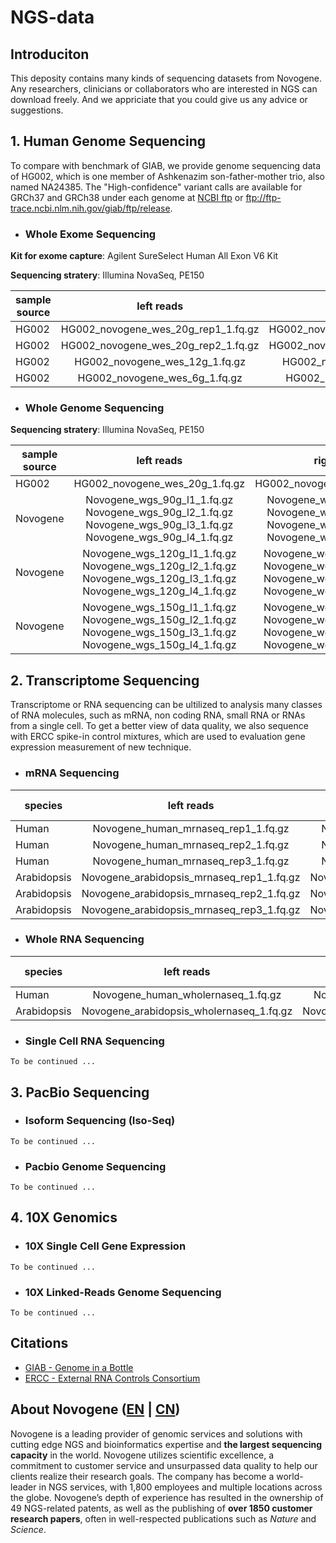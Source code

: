 # NGS-data

## Introduciton

This deposity contains many kinds of sequencing datasets from Novogene. Any researchers, clinicians or collaborators who are interested in NGS can download freely. And we appriciate that you could give us any advice or suggestions.

## 1. Human Genome Sequencing

To compare with benchmark of GIAB, we provide genome sequencing data of HG002, which is one member of Ashkenazim son-father-mother trio, also named NA24385. The "High-confidence" variant calls are available for GRCh37 and GRCh38 under each genome at [NCBI ftp](https://bit.ly/2HNGELT) or ftp://ftp-trace.ncbi.nlm.nih.gov/giab/ftp/release.

- ### Whole Exome Sequencing

**Kit for exome capture**: Agilent SureSelect Human All Exon V6 Kit

**Sequencing stratery**: Illumina NovaSeq, PE150

sample source | left reads | right reads | md5sum | data size
---|:--:|:--:|:--:|:--
HG002 | HG002_novogene_wes_20g_rep1_1.fq.gz | HG002_novogene_wes_20g_rep1_2.fq.gz | md5 | 20G
HG002 | HG002_novogene_wes_20g_rep2_1.fq.gz | HG002_novogene_wes_20g_rep2_2.fq.gz | md5 | 20G
HG002 | HG002_novogene_wes_12g_1.fq.gz | HG002_novogene_wes_12g_2.fq.gz | md5 | 12G
HG002 | HG002_novogene_wes_6g_1.fq.gz | HG002_novogene_wes_6g_2.fq.gz | md5 | 6G


- ### Whole Genome Sequencing

**Sequencing stratery**: Illumina NovaSeq, PE150

sample source | left reads | right reads | md5sum | data size
---|:--:|:--:|:--:|:--
HG002 | HG002_novogene_wes_20g_1.fq.gz | HG002_novogene_wgs_20g_2.fq.gz | md5 | 20G
Novogene | Novogene_wgs_90g_l1_1.fq.gz Novogene_wgs_90g_l2_1.fq.gz Novogene_wgs_90g_l3_1.fq.gz Novogene_wgs_90g_l4_1.fq.gz | Novogene_wgs_90g_l1_2.fq.gz Novogene_wgs_90g_l2_2.fq.gz Novogene_wgs_90g_l3_2.fq.gz Novogene_wgs_90g_l4_2.fq.gz | md5 | 90G
Novogene | Novogene_wgs_120g_l1_1.fq.gz Novogene_wgs_120g_l2_1.fq.gz Novogene_wgs_120g_l3_1.fq.gz Novogene_wgs_120g_l4_1.fq.gz | Novogene_wgs_120g_l1_2.fq.gz Novogene_wgs_120g_l2_2.fq.gz Novogene_wgs_120g_l3_2.fq.gz Novogene_wgs_120g_l4_2.fq.gz | md5 | 120G
Novogene | Novogene_wgs_150g_l1_1.fq.gz Novogene_wgs_150g_l2_1.fq.gz Novogene_wgs_150g_l3_1.fq.gz Novogene_wgs_150g_l4_1.fq.gz | Novogene_wgs_150g_l1_2.fq.gz Novogene_wgs_150g_l2_2.fq.gz Novogene_wgs_150g_l3_2.fq.gz Novogene_wgs_150g_l4_2.fq.gz | md5 | 150G



## 2. Transcriptome Sequencing

Transcriptome or RNA sequencing can be ultilized to analysis many classes of RNA molecules, such as mRNA, non coding RNA, small RNA or RNAs from a single cell. To get a better view of data quality, we also sequence with ERCC spike-in control mixtures, which are used to evaluation gene expression measurement of new technique.

- ### mRNA Sequencing

species | left reads | right reads | md5sum | spike-in | data size
---|:--:|:--:|:--:|:--:|:--
Human | Novogene_human_mrnaseq_rep1_1.fq.gz | Novogene_human_mrnaseq_rep1_2.fq.gz | md5 | Y | 6G
Human | Novogene_human_mrnaseq_rep2_1.fq.gz | Novogene_human_mrnaseq_rep2_2.fq.gz | md5 | Y | 6G
Human | Novogene_human_mrnaseq_rep3_1.fq.gz | Novogene_human_mrnaseq_rep3_2.fq.gz | md5 | Y | 6G
Arabidopsis | Novogene_arabidopsis_mrnaseq_rep1_1.fq.gz | Novogene_arabidopsis_mrnaseq_rep1_2.fq.gz | md5 | Y | 6G
Arabidopsis | Novogene_arabidopsis_mrnaseq_rep2_1.fq.gz | Novogene_arabidopsis_mrnaseq_rep2_2.fq.gz | md5 | Y | 6G
Arabidopsis | Novogene_arabidopsis_mrnaseq_rep3_1.fq.gz | Novogene_arabidopsis_mrnaseq_rep3_2.fq.gz | md5 | Y | 6G

- ### Whole RNA Sequencing
species | left reads | right reads | md5sum | spike-in | data size
---|:--:|:--:|:--:|:--:|:--
Human | Novogene_human_wholernaseq_1.fq.gz | Novogene_human_wholernaseq_2.fq.gz | md5 | N | 12G
Arabidopsis | Novogene_arabidopsis_wholernaseq_1.fq.gz | Novogene_arabidopsis_wholernaseq_2.fq.gz | md5 | N | 12G

- ### Single Cell RNA Sequencing

```
To be continued ...
```


## 3. PacBio Sequencing

- ### Isoform Sequencing (Iso-Seq)
```
To be continued ...
```
- ### Pacbio Genome Sequencing
```
To be continued ...
```


## 4. 10X Genomics
- ### 10X Single Cell Gene Expression
```
To be continued ...
```
- ### 10X Linked-Reads Genome Sequencing
```
To be continued ...
```


## Citations
- [GIAB - Genome in a Bottle](https://www.nist.gov/programs-projects/genome-bottle)
- [ERCC - External RNA Controls Consortium](https://jimb.stanford.edu/ercc)


## About Novogene ([EN](https://en.novogene.com) | [CN](http://www.novogene.com))

Novogene is a leading provider of genomic services and solutions with cutting edge NGS and bioinformatics expertise and **the largest sequencing capacity** in the world. Novogene utilizes scientific excellence, a commitment to customer service and unsurpassed data quality to help our clients realize their research goals. The company has become a world-leader in NGS services, with 1,800 employees and multiple locations across the globe. Novogene’s depth of experience has resulted in the ownership of 49 NGS-related patents, as well as the publishing of **over 1850 customer research papers**, often in well-respected publications such as *Nature* and *Science*.

